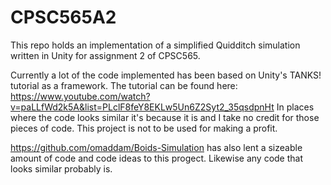 # CPSC565A2
This repo holds an implementation of a simplified Quidditch simulation written in Unity for assignment 2 of CPSC565. 

Currently a lot of the code implemented has been based on Unity's TANKS! tutorial as a framework. The tutorial can be found here: https://www.youtube.com/watch?v=paLLfWd2k5A&list=PLclF8feY8EKLw5Un6Z2Syt2_35qsdpnHt In places where the code looks similar it's because it is and I take no credit for those pieces of code. This project is not to be used for making a profit. 

https://github.com/omaddam/Boids-Simulation has also lent a sizeable amount of code and code ideas to this progect. Likewise any code that looks similar probably is. 
